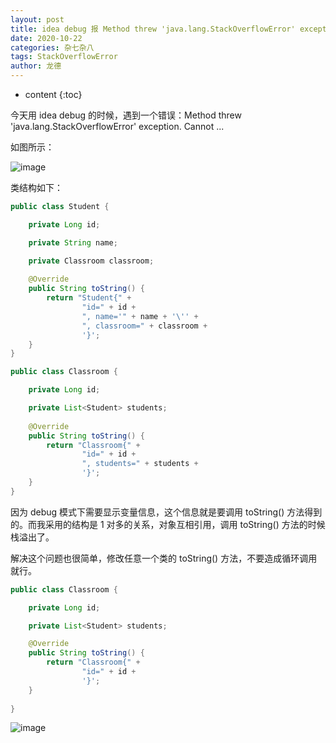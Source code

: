 ```yaml
---
layout: post
title: idea debug 报 Method threw 'java.lang.StackOverflowError' exception. Cannot ...
date: 2020-10-22
categories: 杂七杂八
tags: StackOverflowError
author: 龙德
---
```


* content
{:toc}

今天用 idea debug 的时候，遇到一个错误：Method threw 'java.lang.StackOverflowError' exception. Cannot ...

如图所示：

![image](https://miansen.wang/assets/method-threw-stackoverflow-error-1.png)

类结构如下：

```java
public class Student {

    private Long id;

    private String name;

    private Classroom classroom;
    
    @Override
    public String toString() {
        return "Student{" +
                "id=" + id +
                ", name='" + name + '\'' +
                ", classroom=" + classroom +
                '}';
    }
}
```

```java
public class Classroom {

    private Long id;

    private List<Student> students;
    
    @Override
    public String toString() {
        return "Classroom{" +
                "id=" + id +
                ", students=" + students +
                '}';
    }
}
```

因为 debug 模式下需要显示变量信息，这个信息就是要调用 toString() 方法得到的。而我采用的结构是 1 对多的关系，对象互相引用，调用 toString() 方法的时候栈溢出了。

解决这个问题也很简单，修改任意一个类的 toString() 方法，不要造成循环调用就行。

```java
public class Classroom {

    private Long id;

    private List<Student> students;

    @Override
    public String toString() {
        return "Classroom{" +
                "id=" + id +
                '}';
    }
    
}
```

![image](https://miansen.wang/assets/method-threw-stackoverflow-error-2.png)